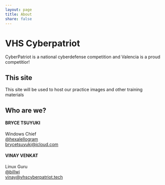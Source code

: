 ```yaml
---
layout: page
title: About
share: false
---
```


# VHS Cyberpatriot

CyberPatriot is a national cyberdefense competition and Valencia is a proud competitior!

## This site

This site will be used to host our practice images and other training materials

## Who are we?
#### BRYCE TSUYUKI
Windows Chief  
[@hexalellogram](https://github.com/hexalellogram)  
[brycetsuyuki@icloud.com](mailto:brycetsuyuki@icloud.com)
#### VINAY VENKAT
Linux Guru  
[@billwi](https://github.com/billwi)  
[vinay@vhscyberpatriot.tech](mailto:vinay@vhscyberpatriot.tech)
